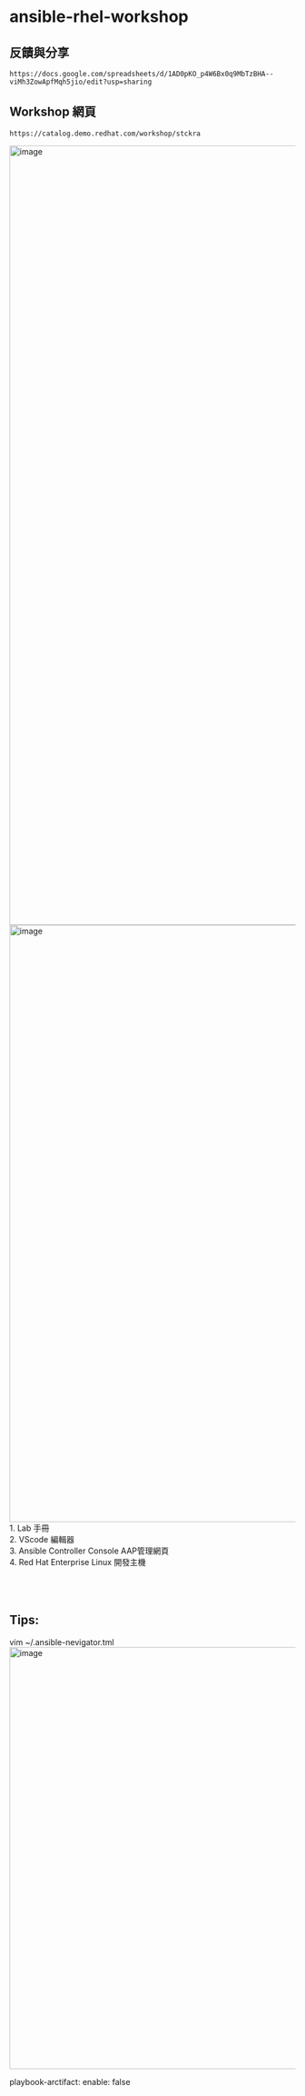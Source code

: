 # ansible-rhel-workshop

## 反饋與分享
```
https://docs.google.com/spreadsheets/d/1AD0pKO_p4W6Bx0q9MbTzBHA--viMh3ZowApfMqh5jio/edit?usp=sharing
```

## Workshop 網頁
``` bashå
https://catalog.demo.redhat.com/workshop/stckra
```

<img width="1372" alt="image" src="https://github.com/user-attachments/assets/9d87b302-6750-42cf-a919-1e7f1dbacc12" />

<img width="1051" alt="image" src="https://github.com/user-attachments/assets/d37f2aac-0543-4ed5-ab15-fb607c5082ad" />
1. Lab 手冊<br/>
2. VScode 編輯器<br/>
3. Ansible Controller Console AAP管理網頁<br/>
4. Red Hat Enterprise Linux 開發主機<br/>
<br/>
<br/>
<br/>


## Tips:

vim ~/.ansible-nevigator.tml
<br/>
<img width="743" alt="image" src="https://github.com/user-attachments/assets/4c0641f7-d038-4873-875f-f8e35ef0e494" />

  playbook-arctifact:
    enable: false
